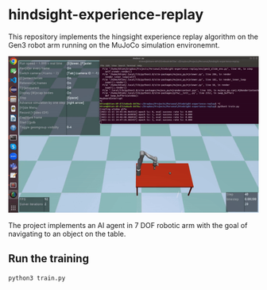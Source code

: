 # hindsight-experience-replay

This repository implements the hingsight experience replay algorithm on the Gen3 robot arm running on the MuJoCo simulation environemnt.

![](demo.gif)

The project implements an AI agent in 7 DOF robotic arm with the goal of navigating to an object on the table.

## Run the training

```bash
python3 train.py
```
